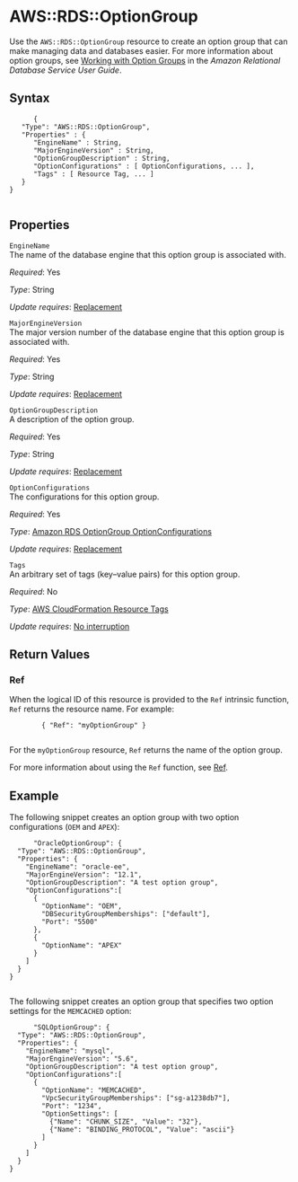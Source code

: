 AWS::RDS::OptionGroup
=====================

Use the `AWS::RDS::OptionGroup` resource to create an option group that can make managing data and databases easier. For more information about option groups, see [Working with Option Groups](http://docs.aws.amazon.com/AmazonRDS/latest/UserGuide/USER_WorkingWithOptionGroups.html) in the *Amazon Relational Database Service User Guide*.

Syntax
------

``` {.programlisting}
      {
   "Type": "AWS::RDS::OptionGroup",
   "Properties" : {
      "EngineName" : String,
      "MajorEngineVersion" : String,
      "OptionGroupDescription" : String,
      "OptionConfigurations" : [ OptionConfigurations, ... ],
      "Tags" : [ Resource Tag, ... ]
   }
}
    
```

Properties
----------

 `EngineName`   
The name of the database engine that this option group is associated with.

*Required*: Yes

*Type*: String

*Update requires*: [Replacement](using-cfn-updating-stacks-update-behaviors.html#update-replacement)

 `MajorEngineVersion`   
The major version number of the database engine that this option group is associated with.

*Required*: Yes

*Type*: String

*Update requires*: [Replacement](using-cfn-updating-stacks-update-behaviors.html#update-replacement)

 `OptionGroupDescription`   
A description of the option group.

*Required*: Yes

*Type*: String

*Update requires*: [Replacement](using-cfn-updating-stacks-update-behaviors.html#update-replacement)

 `OptionConfigurations`   
The configurations for this option group.

*Required*: Yes

*Type*: [Amazon RDS OptionGroup OptionConfigurations](aws-properties-rds-optiongroup-optionconfigurations.html "Amazon RDS OptionGroup OptionConfigurations")

*Update requires*: [Replacement](using-cfn-updating-stacks-update-behaviors.html#update-replacement)

 `Tags`   
An arbitrary set of tags (key–value pairs) for this option group.

*Required*: No

*Type*: [AWS CloudFormation Resource Tags](aws-properties-resource-tags.html "AWS CloudFormation Resource Tags Type")

*Update requires*: [No interruption](using-cfn-updating-stacks-update-behaviors.html#update-no-interrupt)

Return Values
-------------

### Ref

When the logical ID of this resource is provided to the `Ref` intrinsic function, `Ref` returns the resource name. For example:

``` {.programlisting}
        { "Ref": "myOptionGroup" }
      
```

For the `myOptionGroup` resource, `Ref` returns the name of the option group.

For more information about using the `Ref` function, see [Ref](intrinsic-function-reference-ref.html "Ref").

Example
-------

The following snippet creates an option group with two option configurations (`OEM` and `APEX`):

``` {.programlisting}
      "OracleOptionGroup": {
  "Type": "AWS::RDS::OptionGroup",
  "Properties": {
    "EngineName": "oracle-ee",
    "MajorEngineVersion": "12.1",
    "OptionGroupDescription": "A test option group",
    "OptionConfigurations":[
      {
        "OptionName": "OEM",
        "DBSecurityGroupMemberships": ["default"],
        "Port": "5500"
      },
      {
        "OptionName": "APEX"
      }
    ]
  }
}
    
```

The following snippet creates an option group that specifies two option settings for the `MEMCACHED` option:

``` {.programlisting}
      "SQLOptionGroup": {
  "Type": "AWS::RDS::OptionGroup",
  "Properties": {
    "EngineName": "mysql",
    "MajorEngineVersion": "5.6",
    "OptionGroupDescription": "A test option group",
    "OptionConfigurations":[
      {
        "OptionName": "MEMCACHED",
        "VpcSecurityGroupMemberships": ["sg-a1238db7"],
        "Port": "1234",
        "OptionSettings": [
          {"Name": "CHUNK_SIZE", "Value": "32"},
          {"Name": "BINDING_PROTOCOL", "Value": "ascii"}
        ]
      }
    ]
  }
}
    
```
